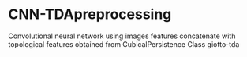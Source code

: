 # CNN-TDApreprocessing

Convolutional neural network using images features concatenate with topological features obtained from CubicalPersistence Class giotto-tda
